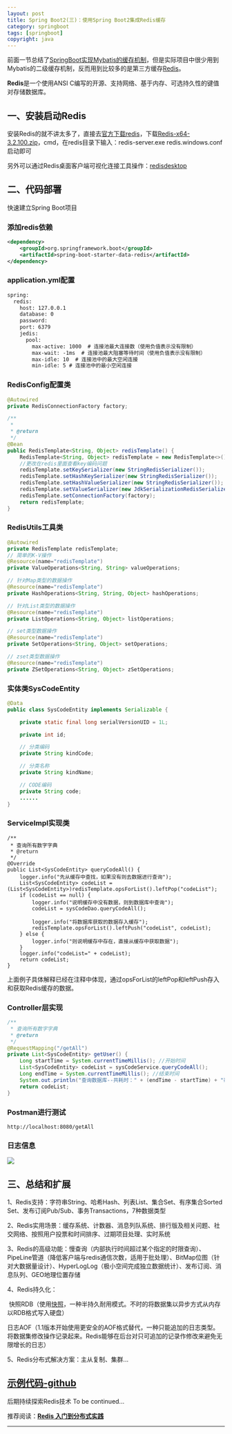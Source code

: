```yaml
---
layout: post
title: Spring Boot2(三)：使用Spring Boot2集成Redis缓存
category: springboot
tags: [springboot]
copyright: java
---
```


前面一节总结了[SpringBoot实现Mybatis的缓存机制](<https://niaobulashi.github.io/springboot/2019/06/28/mybatis-2levelcache.html>)，但是实际项目中很少用到Mybatis的二级缓存机制，反而用到比较多的是第三方缓存[Redis](<https://redis.io/>)。

**Redis**是一个使用ANSI C编写的开源、支持网络、基于内存、可选持久性的键值对存储数据库。

## 一、安装启动Redis

安装Redis的就不讲太多了，直接去[官方下载redis](<https://github.com/microsoftarchive/redis/releases/tag/win-3.2.100>)，下载[Redis-x64-3.2.100.zip](https://github.com/microsoftarchive/redis/releases/download/win-3.2.100/Redis-x64-3.2.100.zip)，cmd，在redis目录下输入：redis-server.exe redis.windows.conf启动即可

另外可以通过Redis桌面客户端可视化连接工具操作：[redisdesktop](<https://redisdesktop.com/>)

## 二、代码部署

快速建立Spring Boot项目

### 添加redis依赖

```xml
<dependency>
	<groupId>org.springframework.boot</groupId>
    <artifactId>spring-boot-starter-data-redis</artifactId>
</dependency>
```

### application.yml配置

```xml
spring:
  redis:
    host: 127.0.0.1
    database: 0
    password:
    port: 6379
    jedis:
      pool:
        max-active: 1000  # 连接池最大连接数（使用负值表示没有限制）
        max-wait: -1ms  # 连接池最大阻塞等待时间（使用负值表示没有限制）
        max-idle: 10  # 连接池中的最大空闲连接
        min-idle: 5 # 连接池中的最小空闲连接
```

### RedisConfig配置类

```java
@Autowired
private RedisConnectionFactory factory;

/**
 *
 * @return
 */
@Bean
public RedisTemplate<String, Object> redisTemplate() {
    RedisTemplate<String, Object> redisTemplate = new RedisTemplate<>();
    //更改在redis里面查看key编码问题
    redisTemplate.setKeySerializer(new StringRedisSerializer());
    redisTemplate.setHashKeySerializer(new StringRedisSerializer());
    redisTemplate.setHashValueSerializer(new StringRedisSerializer());
    redisTemplate.setValueSerializer(new JdkSerializationRedisSerializer());
    redisTemplate.setConnectionFactory(factory);
    return redisTemplate;
}
```

### RedisUtils工具类

```java
@Autowired
private RedisTemplate redisTemplate;
// 简单的K-V操作
@Resource(name="redisTemplate")
private ValueOperations<String, String> valueOperations;

// 针对Map类型的数据操作
@Resource(name="redisTemplate")
private HashOperations<String, String, Object> hashOperations;

// 针对List类型的数据操作
@Resource(name="redisTemplate")
private ListOperations<String, Object> listOperations;

// set类型数据操作
@Resource(name="redisTemplate")
private SetOperations<String, Object> setOperations;

// zset类型数据操作
@Resource(name="redisTemplate")
private ZSetOperations<String, Object> zSetOperations;
```

### 实体类SysCodeEntity

```java
@Data
public class SysCodeEntity implements Serializable {

    private static final long serialVersionUID = 1L;

    private int id;

    // 分类编码
    private String kindCode;

    // 分类名称
    private String kindName;

    // CODE编码
    private String code;
	......
}
```

### ServiceImpl实现类

```
/**
 * 查询所有数字字典
 * @return
 */
@Override
public List<SysCodeEntity> queryCodeAll() {
    logger.info("先从缓存中查找，如果没有则去数据进行查询");
    List<SysCodeEntity> codeList = (List<SysCodeEntity>)redisTemplate.opsForList().leftPop("codeList");
    if (codeList == null) {
        logger.info("说明缓存中没有数据，则到数据库中查询");
        codeList = sysCodeDao.queryCodeAll();

        logger.info("将数据库获取的数据存入缓存");
        redisTemplate.opsForList().leftPush("codeList", codeList);
    } else {
        logger.info("则说明缓存中存在，直接从缓存中获取数据");
    }
    logger.info("codeList=" + codeList);
    return codeList;
}
```

上面例子具体解释已经在注释中体现，通过opsForList的leftPop和leftPush存入和获取Redis缓存的数据。

### Controller层实现

```java
/**
 * 查询所有数字字典
 * @return
 */
@RequestMapping("/getAll")
private List<SysCodeEntity> getUser() {
    Long startTime = System.currentTimeMillis(); //开始时间
    List<SysCodeEntity> codeList = sysCodeService.queryCodeAll();
    Long endTime = System.currentTimeMillis(); //结束时间
    System.out.println("查询数据库--共耗时：" + (endTime - startTime) + "毫秒"); //1007毫秒
    return codeList;
}
```

### Postman进行测试

```
http://localhost:8080/getAll
```

### 日志信息

![](<https://niaobulashi.github.io/assets/images/2019/springboot/springboot_03_01.png>)

## 三、总结和扩展

1、Redis支持：字符串String、哈希Hash、列表List、集合Set、有序集合Sorted Set、发布订阅Pub/Sub、事务Transactions，7种数据类型

2、Redis实用场景：缓存系统、计数器、消息列队系统、排行版及相关问题、社交网络、按照用户投票和时间排序、过期项目处理、实时系统

3、Redis的高级功能：慢查询（内部执行时间超过某个指定的时限查询）、PipeLine管道（降低客户端与redis通信次数，适用于批处理）、BitMap位图（针对大数据量设计）、HyperLogLog（极小空间完成独立数据统计）、发布订阅、消息队列、GEO地理位置存储

4、Redis持久化：

​    快照RDB（使用[快照](https://zh.wikipedia.org/w/index.php?title=%E5%BF%AB%E7%85%A7&action=edit&redlink=1)，一种半持久耐用模式。不时的将数据集以异步方式从内存以RDB格式写入硬盘）

​    日志AOF（1.1版本开始使用更安全的AOF格式替代，一种只能追加的日志类型。将数据集修改操作记录起来。Redis能够在后台对只可追加的记录作修改来避免无限增长的日志）

5、Redis分布式解决方案：主从复制、集群...



## [**示例代码-github**](<https://github.com/niaobulashi/spring-boot-learning/tree/master/spring-boot-12-mybatis-redis>)



后期持续探索Redis技术 To be continued...



推荐阅读：[**Redis 入门到分布式实践**](<https://gitbook.cn/gitchat/column/5a55d8e232c7126d8482f5d2>)

------

